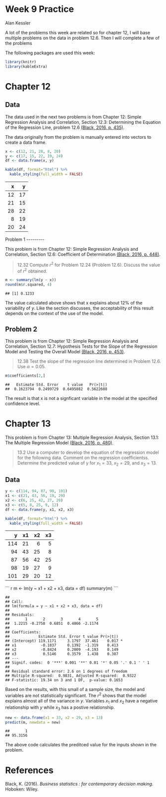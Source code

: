 Week 9 Practice
================
Alan Kessler

A lot of the problems this week are related so for chapter 12, I will base multiple problems on the data in problem 12.6. Then I will complete a few of the problems

The following packages are used this week:

``` r
library(knitr)
library(kableExtra)
```

Chapter 12
==========

Data
----

The data used in the next two problems is from Chapter 12: Simple Regression Analysis and Correlation, Section 12.3: Determining the Equation of the Regression Line, problem 12.6 [(Black, 2016, p. 435)](#ref).

The data originally from the problem is manually entered into vectors to create a data frame.

``` r
x <- c(12, 21, 28, 8, 20)
y <- c(17, 15, 22, 19, 24)
df <- data.frame(x, y)

kable(df, format="html") %>%
  kable_styling(full_width = FALSE) 
```

<table class="table" style="width: auto !important; margin-left: auto; margin-right: auto;">
<thead>
<tr>
<th style="text-align:right;">
x
</th>
<th style="text-align:right;">
y
</th>
</tr>
</thead>
<tbody>
<tr>
<td style="text-align:right;">
12
</td>
<td style="text-align:right;">
17
</td>
</tr>
<tr>
<td style="text-align:right;">
21
</td>
<td style="text-align:right;">
15
</td>
</tr>
<tr>
<td style="text-align:right;">
28
</td>
<td style="text-align:right;">
22
</td>
</tr>
<tr>
<td style="text-align:right;">
8
</td>
<td style="text-align:right;">
19
</td>
</tr>
<tr>
<td style="text-align:right;">
20
</td>
<td style="text-align:right;">
24
</td>
</tr>
</tbody>
</table>
Problem 1
---------

This problem is from Chapter 12: Simple Regression Analysis and Correlation, Section 12.6: Coefficient of Determination [(Black, 2016, p. 448)](#ref).

> 12.32 Compute *r*<sup>2</sup> for Problem 12.24 (Problem 12.6). Discuss the value of *r*<sup>2</sup> obtained.

``` r
m <- summary(lm(y ~ x))
round(m$r.squared, 4)
```

    ## [1] 0.1233

The value calculated above shows that x explains about 12% of the variability of *y*. Like the section discusses, the acceptability of this result depends on the context of the use of the model.

Problem 2
---------

This problem is from Chapter 12: Simple Regression Analysis and Correlation, Section 12.7: Hypothesis Tests for the Slope of the Regression Model and Testing the Overall Model [(Black, 2016, p. 453)](#ref).

> 12.38 Test the slope of the regression line determined in Problem 12.6. Use *α* = 0.05.

``` r
m$coefficients[2,]
```

    ##   Estimate Std. Error    t value   Pr(>|t|) 
    ##  0.1623794  0.2499729  0.6495882  0.5622608

The result is that x is not a signficant variable in the model at the specified confidence level.

Chapter 13
==========

This problem is from Chapter 13: Multiple Regression Analysis, Section 13.1: The Multiple Regression Model [(Black, 2016, p. 480)](#ref).

> 13.2 Use a computer to develop the equation of the regression model for the following data. Comment on the regression coefficientss. Determine the predicted value of y for *x*<sub>1</sub> = 33, *x*<sub>2</sub> = 29, and *x*<sub>3</sub> = 13.

Data
----

``` r
y <- c(114, 94, 87, 98, 101)
x1 <- c(21, 43, 56, 19, 29)
x2 <- c(6, 25, 42, 27, 20)
x3 <- c(5, 8, 25, 9, 12)
df <- data.frame(y, x1, x2, x3)

kable(df, format="html") %>%
  kable_styling(full_width = FALSE) 
```

<table class="table" style="width: auto !important; margin-left: auto; margin-right: auto;">
<thead>
<tr>
<th style="text-align:right;">
y
</th>
<th style="text-align:right;">
x1
</th>
<th style="text-align:right;">
x2
</th>
<th style="text-align:right;">
x3
</th>
</tr>
</thead>
<tbody>
<tr>
<td style="text-align:right;">
114
</td>
<td style="text-align:right;">
21
</td>
<td style="text-align:right;">
6
</td>
<td style="text-align:right;">
5
</td>
</tr>
<tr>
<td style="text-align:right;">
94
</td>
<td style="text-align:right;">
43
</td>
<td style="text-align:right;">
25
</td>
<td style="text-align:right;">
8
</td>
</tr>
<tr>
<td style="text-align:right;">
87
</td>
<td style="text-align:right;">
56
</td>
<td style="text-align:right;">
42
</td>
<td style="text-align:right;">
25
</td>
</tr>
<tr>
<td style="text-align:right;">
98
</td>
<td style="text-align:right;">
19
</td>
<td style="text-align:right;">
27
</td>
<td style="text-align:right;">
9
</td>
</tr>
<tr>
<td style="text-align:right;">
101
</td>
<td style="text-align:right;">
29
</td>
<td style="text-align:right;">
20
</td>
<td style="text-align:right;">
12
</td>
</tr>
</tbody>
</table>
``` r
m <- lm(y ~ x1 + x2 + x3, data = df)
summary(m)
```

    ## 
    ## Call:
    ## lm(formula = y ~ x1 + x2 + x3, data = df)
    ## 
    ## Residuals:
    ##       1       2       3       4       5 
    ##  1.2215 -0.2758  0.6851  0.4866 -2.1174 
    ## 
    ## Coefficients:
    ##             Estimate Std. Error t value Pr(>|t|)  
    ## (Intercept) 119.1171     3.1797  37.461    0.017 *
    ## x1           -0.1837     0.1392  -1.319    0.413  
    ## x2           -0.8424     0.2009  -4.193    0.149  
    ## x3            0.5146     0.3579   1.438    0.387  
    ## ---
    ## Signif. codes:  0 '***' 0.001 '**' 0.01 '*' 0.05 '.' 0.1 ' ' 1
    ## 
    ## Residual standard error: 2.6 on 1 degrees of freedom
    ## Multiple R-squared:  0.9831, Adjusted R-squared:  0.9322 
    ## F-statistic: 19.34 on 3 and 1 DF,  p-value: 0.1653

Based on the results, with this small of a sample size, the model and variables are not statistically significant. The *r*<sup>2</sup> shows that the model explains almost all of the variance in *y*. Variables *x*<sub>1</sub> and *x*<sub>2</sub> have a negative relationship with *y* while *x*<sub>3</sub> has a postive relationship.

``` r
new <- data.frame(x1 = 33, x2 = 29, x3 = 13)
predict(m, newdata = new)
```

    ##       1 
    ## 95.3156

The above code calculates the preditced value for the inputs shown in the problem.

References
==========

Black, K. (2016). *Business statistics : for contemporary decision making*. Hoboken: Wiley.
